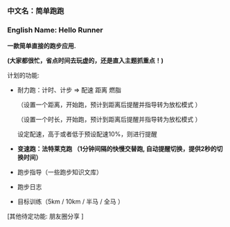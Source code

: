 ### 中文名：简单跑跑

### English Name: Hello Runner 

**一款简单直接的跑步应用.**

**(大家都很忙，省点时间去玩虚的，还是直入主题抓重点！)**

计划的功能:

+ 耐力跑：计时、计步 => 配速 距离 燃脂

   （设置一个距离，开始跑，预计到距离后提醒并指导转为放松模式 ）

   （设置一个时长，开始跑，预计到距离后提醒并指导转为放松模式 ）

    设定配速，高于或者低于预设配速10%，则进行提醒
 
+ **变速跑：法特莱克跑 （1分钟间隔的快慢交替跑, 自动提醒切换，提供2秒的切换时间）**

+ 跑步指导（一些跑步知识文库）

+ 跑步日志

+ 目标训练（5km / 10km / 半马 / 全马 ）

[其他待定功能: 朋友圈分享 ]

